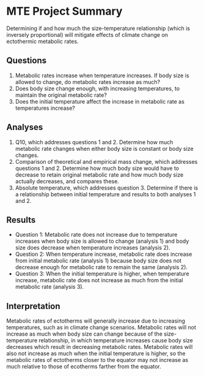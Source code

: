# MTE Project Summary

Determining if and how much the size-temperature relationship (which is inversely proportional) will mitigate effects 
of climate change on ectothermic metabolic rates. 


## Questions

1. Metabolic rates increase when temperature increases. If body size is allowed to change, do metabolic rates increase as much?
2. Does body size change enough, with increasing temperatures, to maintain the original metabolic rate?
3. Does the initial temperature affect the increase in metabolic rate as temperatures increase?

## Analyses

1. Q10, which addresses questions 1 and 2. Determine how much metabolic rate changes when either body size is constant or body size changes. 
2. Comparison of theoretical and empirical mass change, which addresses questions 1 and 2. Determine how much body size would have to decrease to retain original metabolic rate and how much body size actually decreases, and compares these. 
3. Absolute temperature, which addresses question 3. Determine if there is a relationship between initial temperature and results to both analyses 1 and 2. 

## Results

* Question 1: Metabolic rate does not increase due to temperature increases when body size is allowed to change (analysis 1) and body size does decrease when temperature increases (analysis 2). 
* Question 2: When temperature increase, metabolic rate does increase from initial metabolic rate (analysis 1) because body size does not decrease enough for metabolic rate to remain the same (analysis 2). 
* Question 3: When the initial temperature is higher, when temperature increase, metabolic rate does not increase as much from the initial metabolic rate (analysis 3). 

## Interpretation

Metabolic rates of ectotherms will generally increase due to increasing temperatures, such as in climate change scenarios. Metabolic rates will not increase as much when body size can change because of the size-temperature relationship, in which temperature increases cause body size decreases which result in decreasing metabolic rates. Metabolic rates will also not increase as much when the initial temperature is higher, so the metabolic rates of ectotherms closer to the equator may not increase as much relative to those of ecotherms farther from the equator. 
